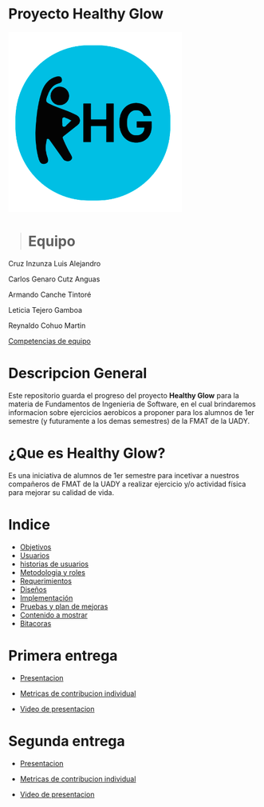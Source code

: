 # Proyecto Healthy Glow

![Ejercicios aerobicos](Logo_Healthy.png)

> # Equipo

Cruz Inzunza Luis Alejandro

Carlos Genaro Cutz Anguas

Armando Canche Tintoré

Leticia Tejero Gamboa 

Reynaldo Cohuo Martin 

[Competencias de equipo]()

# Descripcion General

Este repositorio guarda el progreso del proyecto **Healthy Glow** para la materia de Fundamentos de Ingenieria de Software, en el cual brindaremos informacion sobre ejercicios aerobicos a proponer para los alumnos de 1er semestre (y futuramente a los demas semestres) de la FMAT de la UADY.

# ¿Que es Healthy Glow?

Es una iniciativa de alumnos de 1er semestre para incetivar a nuestros compañeros de FMAT de la UADY a realizar ejercicio y/o actividad física para mejorar su calidad de vida.

# Indice
* [Objetivos](Documentacion/Objetivo.md)
* [Usuarios](Documentacion/Usuarios.md)
* [historias de usuarios](Documentacion/Historias_de_Usuarios.md)
* [Metodologia y roles](Documentacion/Metodologia_y_roles.md)
* [Requerimientos](Documentacion/Requerimientos.md)
* [Diseños]()
* [Implementación]()
* [Pruebas y plan de mejoras]()
* [Contenido a mostrar](Documentacion/Contenido)
* [Bitacoras](Documentacion/Bitacoras.md)


# Primera entrega

* [Presentacion](Proyecto_HealthyGlow.pdf)

* [Metricas de contribucion individual](Documentacion/Metricas2.pdf)

* [Video de presentacion](https://www.youtube.com/watch?v=S1l2323O1bI)

# Segunda entrega

* [Presentacion]()

* [Metricas de contribucion individual]()

* [Video de presentacion]()
